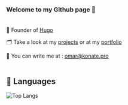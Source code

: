 ### Welcome to my Github page  📝 <br><br>

🏬  Founder of <a href="https://hugoapp.fr">Hugo</a> <br>

🗂️  Take a look at my <a href="https://github.com/omvr-yr?tab=repositories">projects</a> or at my <a href="https://omar.konate.pro">portfolio</a><br>

📨  You can write me at : omar@konate.pro <br><br>


## 🧰 Languages

![Top Langs](https://github-readme-stats.vercel.app/api/top-langs/?username=omvr-yr&layout=compact&langs_count=8)
